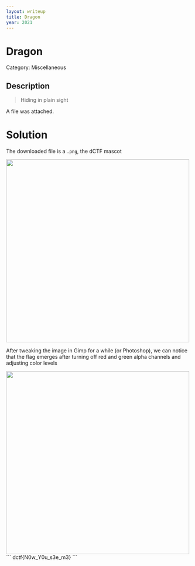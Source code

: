 ```yaml
---
layout: writeup
title: Dragon
year: 2021
---
```

# Dragon
Category: Miscellaneous

## Description

> Hiding in plain sight

A file was attached.  

# Solution

The downloaded file is a `.png`, the dCTF mascot <br>

<img src="{{site.baseurl}}/assets/dragon.png" width="500vw">

After tweaking the image in Gimp for a while (or Photoshop), we can notice that the flag emerges after turning off red and green alpha channels and adjusting color levels

<img src="{{site.baseurl}}/assets/dragon-solved.png" width="500vw">
```
dctf{N0w_Y0u_s3e_m3}
```
